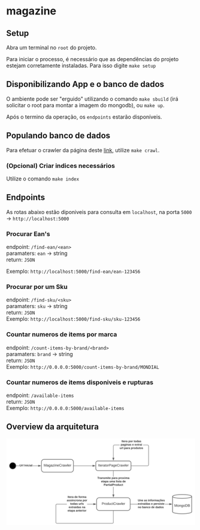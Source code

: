 # magazine

## Setup

Abra um terminal no `root` do projeto.

Para iniciar  o processo, é necessário que as dependências do projeto estejam corretamente instaladas. Para isso
digite `make setup`

## Disponibilizando App e o banco de dados

O ambiente pode ser "erguido" utilizando o comando `make sbuild` (irá solicitar o root para montar a imagem do mongodb),
ou `make up`. 

Após o termino da operação, os `endpoints` estarão disponíveis.

## Populando banco de dados

Para efetuar o crawler da página deste [link](https://www.magazineluiza.com.br/aquecedor-eletrico/ar-e-ventilacao/s/ar/arae/brand---mondial), 
utilize `make crawl`.

### (Opcional) Criar indices necessários

Utilize o comando `make index`

## Endpoints
As rotas abaixo estão diponiveis para consulta em `localhost`, na porta `5000` -> `http://localhost:5000`

### Procurar Ean's 
endpoint: `/find-ean/<ean>` <br>
paramaters: `ean` -> string <br>
return: `JSON` <br>

Exemplo: `http://localhost:5000/find-ean/ean-123456`

### Procurar por um Sku 
endpoint: `/find-sku/<sku>`<br>
paramaters: `sku` -> string <br>
return: `JSON` <br>
Exemplo: `http://localhost:5000/find-sku/sku-123456`


### Countar numeros de items por marca
endpoint: `/count-items-by-brand/<brand>` <br>
paramaters: `brand` -> string <br>
return: `JSON` <br>
Exemplo: `http://0.0.0.0:5000/count-items-by-brand/MONDIAL`


### Countar numeros de items disponiveis e rupturas
endpoint: `/available-items` <br>
return: `JSON` <br>
Exemplo: `http://0.0.0.0:5000/available-items` <br>


## Overview da arquitetura

![Crawler](doc/Magazine.svg)
